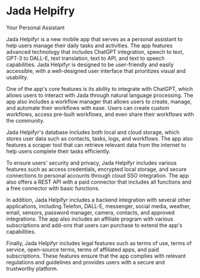# Jada Helpifry
Your Personal Assistant

Jada Helpifyr is a new mobile app that serves as a personal assistant to help users manage their daily tasks and activities. The app features advanced technology that includes ChatGPT integration, speech to text, GPT-3 to DALL-E, text translation, text to API, and text to speech capabilities. Jada Helpifyr is designed to be user-friendly and easily accessible, with a well-designed user interface that prioritizes visual and usability.

One of the app's core features is its ability to integrate with ChatGPT, which allows users to interact with Jada through natural language processing. The app also includes a workflow manager that allows users to create, manage, and automate their workflows with ease. Users can create custom workflows, access pre-built workflows, and even share their workflows with the community.

Jada Helpifyr's database includes both local and cloud storage, which stores user data such as contacts, tasks, logs, and workflows. The app also features a scraper tool that can retrieve relevant data from the internet to help users complete their tasks efficiently.

To ensure users' security and privacy, Jada Helpifyr includes various features such as access credentials, encrypted local storage, and secure connections to personal accounts through cloud SSO integration. The app also offers a REST API with a paid connector that includes all functions and a free connector with basic functions.

In addition, Jada Helpifyr includes a backend integration with several other applications, including Telefon, DALL-E, messenger, social media, weather, email, sensors, password manager, camera, contacts, and approved integrations. The app also includes an affiliate program with various subscriptions and add-ons that users can purchase to extend the app's capabilities.

Finally, Jada Helpifyr includes legal features such as terms of use, terms of service, open-source terms, terms of affiliated apps, and paid subscriptions. These features ensure that the app complies with relevant regulations and guidelines and provides users with a secure and trustworthy platform.
